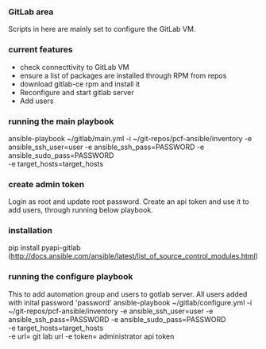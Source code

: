 ### GitLab area
Scripts in here are mainly set to configure the GitLab VM. 

### current features
* check connecttivity to GitLab VM
* ensure a list of packages are installed through RPM from repos
* download gitlab-ce  rpm and install it
* Reconfigure and start gitlab server
* Add users


### running the main playbook

ansible-playbook ~/gitlab/main.yml 
-i ~/git-repos/pcf-ansible/inventory 
-e ansible_ssh_user=user 
-e ansible_ssh_pass=PASSWORD 
-e ansible_sudo_pass=PASSWORD  
-e target_hosts=target_hosts

### create admin token

Login as root and update root password. Create an api token and use it to add users, through running below playbook.

### installation
pip install pyapi-gitlab (http://docs.ansible.com/ansible/latest/list_of_source_control_modules.html)

### running the configure playbook
This to add automation group and users to gotlab server. All users added with inital password 'password'
ansible-playbook ~/gitlab/configure.yml 
-i ~/git-repos/pcf-ansible/inventory 
-e ansible_ssh_user=user 
-e ansible_ssh_pass=PASSWORD 
-e ansible_sudo_pass=PASSWORD  
-e target_hosts=target_hosts   
-e url= git lab url
-e token= administrator api token

